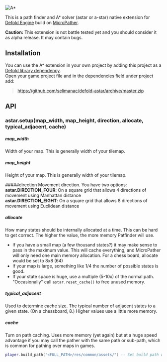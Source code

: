 ![A*](https://github.com/selimanac/defold-astar/blob/master/assets/defoldheader.png?raw=true)

This is a path finder and A* solver (astar or a-star) native extension for [Defold Engine](https://www.defold.com/) build on [MicroPather](https://github.com/leethomason/MicroPather). 

**Caution:** This extension is not battle tested yet and you should consider it as alpha release. It may contain bugs.

## Installation

You can use the A* extension in your own project by adding this project as a [Defold library dependency](http://www.defold.com/manuals/libraries/).  
Open your game.project file and in the dependencies field under project add:

>https://github.com/selimanac/defold-astar/archive/master.zip


## API

### astar.setup(map_width, map_height, direction, allocate, typical_adjacent, cache)


##### map_width
Width of your map. This is generally width of your tilemap.  

##### map_height
Height of your map. This is generally width of your tilemap.

#####direction
Movement direction. You have two options:  
**astar.DIRECTION_FOUR**: On a square grid that allows 4 directions of movement using Manhattan distance  
**astar.DIRECTION_EIGHT**: On a square grid that allows 8 directions of movement using Euclidean distance

##### allocate
How many states should be internally allocated at a time. This can be hard to get correct. The higher the value, the more memory Patfinder will use.

- If you have a small map (a few thousand states?) it may make sense to pass in the maximum value. This will cache everything, and MicroPather will only need one main memory allocation. For a chess board, allocate  would be set to 8x8 (64)
- If your map is large, something like 1/4 the number of possible states is good.
- If your state space is huge, use a multiple (5-10x) of the normal path. "Occasionally" call `astar.reset_cache()` to free unused memory.

##### typical_adjacent
Used to determine cache size. The typical number of adjacent states to a given state. (On a chessboard, 8.) Higher values use a little more memory.

##### cache
Turn on path caching. Uses more memory (yet again) but at a huge speed advantage if you may call the pather with the same path or sub-path, which is common for pathing over maps in games.




```lua
player.build_path("<FULL_PATH>/res/common/assets/") -- Set build path when working on Editor only s
```